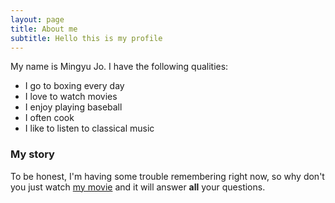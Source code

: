 ```yaml
---
layout: page
title: About me
subtitle: Hello this is my profile
---
```


My name is Mingyu Jo. I have the following qualities:

- I go to boxing every day
- I love to watch movies
- I enjoy playing baseball
- I often cook
- I like to listen to classical music

### My story

To be honest, I'm having some trouble remembering right now, so why don't you just watch [my movie](https://en.wikipedia.org/wiki/The_Princess_Bride_%28film%29) and it will answer **all** your questions.
